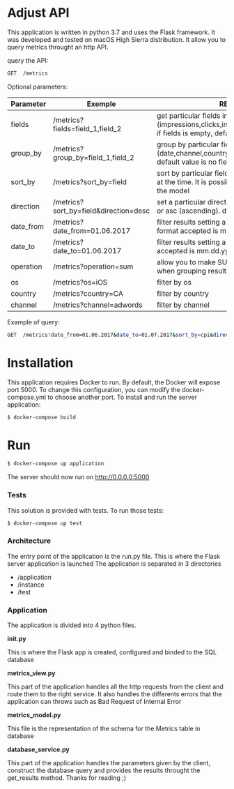 # Adjust API

This application is written in python 3.7  and uses the Flask framework.
It was developed and tested on macOS High Sierra distribution.
It allow you to query metrics throught an http API.

query the API:
```sh
GET  /metrics
```
Optional parameters:

| Parameter | Exemple | README |
| ------ | ------ | ------ |
| fields | /metrics?fields=field_1,field_2 | get particular fields in the above list (impressions,clicks,installs,spend,revenue,cpi). if fields is empty, default value is all fields  |
| group_by | /metrics?group_by=field_1,field_2 | group by particular fields in the above list (date,channel,country,os). if fields is empty, default value is no fields|
| sort_by | /metrics?sort_by=field | sort by particular field, only one field possible at the time. It is possible to sort by any field of the model |
| direction | /metrics?sort_by=field&direction=desc | set a particular direction desc (for descending) or asc (ascending). default value is ascending |
| date_from | /metrics?date_from=01.06.2017 | filter results setting a date from. the date format accepted is mm.dd.yyyy |
| date_to | /metrics?date_to=01.06.2017 | filter results setting a date to. the date format accepted is mm.dd.yyyy |
| operation | /metrics?operation=sum | allow you to make SUM operation queries when grouping results |
| os | /metrics?os=iOS |filter by os |
| country | /metrics?country=CA |filter by country |
| channel | /metrics?channel=adwords |filter by channel |

Example of query:
```sh
GET  /metrics?date_from=01.06.2017&date_to=01.07.2017&sort_by=cpi&direction=desc&group_by=channel&country=CA&fields=cpi
```


# Installation

This application requires Docker to run.
By default, the Docker will expose port 5000. To change this configuration, you can modify the docker-compose.yml to choose another port.
To install and run the server application:
```sh
$ docker-compose build
```

# Run
```sh
$ docker-compose up application
```
The server should now run on http://0.0.0.0:5000

### Tests

This solution is provided with tests.
To run those tests:
```sh
$ docker-compose up test
```

### Architecture
The entry point of the application is the run.py file. This is where the Flask server application is launched
The application is separated in 3 directories
* /application
* /instance
* /test

### Application
The application is divided into 4 python files.

**__init.py__**

This is where the Flask app is created, configured and binded to the SQL database

**metrics_view.py**

This part of the application handles all the http requests from the client and route them to the right service.
It also handles the differents errors that the application can throws such as Bad Request of Internal Error

**metrics_model.py**

This file is the representation of the schema for the Metrics table in database

**database_service.py**

This part of the application handles the parameters given by the client, construct the database query and provides the results throught the get_results method.
Thanks for reading ;)